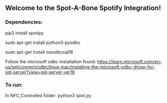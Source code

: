 ## Welcome to the Spot-A-Bone Spotify Integration!

### Dependencies:

pip3 install spotipy

sudo apt-get install python3-pyodbc

sudo apt-get install msodbcsql18

Follow the microsoft odbc installation found:
https://learn.microsoft.com/en-us/sql/connect/odbc/linux-mac/installing-the-microsoft-odbc-driver-for-sql-server?view=sql-server-ver16

### To run:
In NFC_Controlled folder:
python3 spot.py
